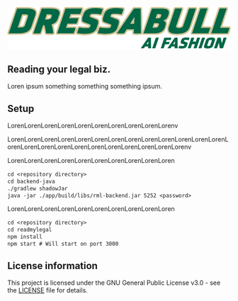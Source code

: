 ![Logo](/assets/logo.png)

## Reading your legal biz.

Loren ipsum something something something ipsum.

## Setup

LorenLorenLorenLorenLorenLorenLorenLorenLorenLorenv

LorenLorenLorenLorenLorenLorenLorenLorenLorenLorenLorenLorenLorenLorenLorenLorenLorenLorenLorenLorenLorenLorenLorenLorenv

LorenLorenLorenLorenLorenLorenLorenLorenLorenLoren

```
cd <repository directory>
cd backend-java
./gradlew shadowJar
java -jar ./app/build/libs/rml-backend.jar 5252 <password>
```

LorenLorenLorenLorenLorenLorenLorenLorenLorenLoren

```
cd <repository directory>
cd readmylegal
npm install
npm start # Will start on port 3000
```

## License information

This project is licensed under the GNU General Public License v3.0 - see the [LICENSE](LICENSE) file for details.
